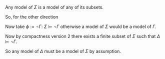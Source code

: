 Any model of $\Sigma$ is a model of any of its subsets.

So, for the other direction

Now take $\phi:= \lnot \Gamma$: $\Sigma \models \lnot \Gamma$ otherwise a model of $\Sigma$ would be a model of $\Gamma$.

Now by compactness version 2 there exists a finite subset of $\Sigma$ such that $\Delta \models \lnot \Gamma$.

So any model of $\Delta$ must be a model of $\Sigma$ by assumption.

